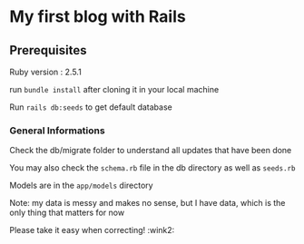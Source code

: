 # My first blog with Rails

## Prerequisites

Ruby version : 2.5.1

run ```bundle install``` after cloning it in your local machine

Run ```rails db:seeds``` to get default database

### General Informations

Check the db/migrate folder to understand all updates that have been done

You may also check the ```schema.rb``` file in the db directory as well as ```seeds.rb```

Models are in the ```app/models``` directory

Note: my data is messy and makes no sense, but I have data, which is the only thing that matters for now

Please take it easy when correcting! :wink2:
